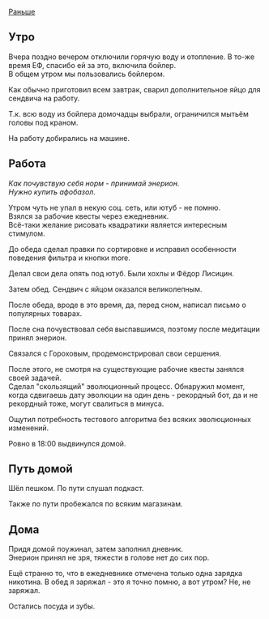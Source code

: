 [Раньше](2020.01.13.md)  
## Утро
Вчера поздно вечером отключили горячую воду и отопление. В то-же время ЕФ, спасибо ей за это, включила бойлер.  
В общем утром мы пользовались бойлером.

Как обычно приготовил всем завтрак, сварил дополнительное яйцо для сендвича на работу.

Т.к. всю воду из бойлера домочадцы выбрали, ограничился мытьём головы под краном.

На работу добирались на машине.
## Работа
*Как почувствую себя норм - принимай энерион.  
Нужно купить афобазол.*

Утром чуть не упал в некую соц. сеть, или ютуб - не помню.  
Взялся за рабочие квесты через ежедневник.  
Всё-таки желание рисовать квадратики является интересным стимулом.

До обеда сделал правки по сортировке и исправил особенности поведения фильтра и кнопки more.

Делал свои дела опять под ютуб. Были хохлы и Фёдор Лисицин.

Затем обед. Сендвич с яйцом оказался великолепным.

После обеда, вроде в это время, да, перед сном, написал письмо о популярных товарах.

После сна почувствовал себя выспавшимся, поэтому после медитации принял энерион.

Связался с Гороховым, продемонстрировал свои сершения.

После этого, не смотря на существующие рабочие квесты занялся своей задачей.  
Сделал "скользящий" эволюционный процесс. Обнаружил момент, когда сдвигаешь дату эволюции на один день - рекордный бот, да и не рекордный тоже, могут свалиться в минуса.

Ощутил потребность тестового алгоритма без всяких эволюционных изменений.

Ровно в 18:00 выдвинулся домой.
## Путь домой
Шёл пешком. По пути слушал подкаст.

Также по пути пробежался по всяким магазинам.
## Дома
Придя домой поужинал, затем заполнил дневник.  
Энерион принял не зря, тяжести в голове нет до сих пор.

Ещё странно то, что в ежедневнике отмечена только одна зарядка никотина. В обед я заряжал - это я точно помню, а вот утром? Не, не заряжал.

Остались посуда и зубы.